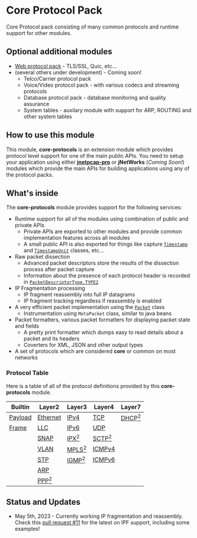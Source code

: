 # Core Protocol Pack
Core Protocol pack consisting of many common protocols and runtime support for other modules.

## Optional additional modules
* [Web protocol pack][web-protocols] - TLS/SSL, Quic, etc...
* (several others under development) - Coming soon!
  - Telco/Carrier protocol pack
  - Voice/Video protocol pack - with various codecs and streaming protocols
  - Database protocol pack - database monitoring and quality assurance
  - System tables - auxilary module with support for ARP, ROUTING and other system tables


## How to use this module
This module, **core-protocols** is an extension module which provides protocol level support for one of the main public APIs. You need to setup your application using either [**jnetpcap-pro**][jnetpcap-pro] or **jNetWorks** (_Coming Soon!_) modules which provide the main APIs for building applications using any of the protocol packs.

## What's inside
The **core-protocols** module provides support for the following services:
- Runtime support for all of the modules using combination of public and private APIs
  - Private APIs are exported to other modules and provide common implementation features across all modules
  - A small public API is also exported for things like capture [`Timestamp`][timestamp-src] and [`TimestampUnit`][timestamp-unit-src] classes, etc...
- Raw packet dissection
  - Advanced packet descriptors store the results of the dissection process after packet capture
  - Information about the presence of each protocol header is recorded in [`PacketDescriptorType.TYPE2`][packet-descriptor-type-src]
- IP Fragmentation processing
  - IP fragment reassembly into full IP datagrams
  - IP fragment tracking regardless if reassembly is enabled
- A very efficient packet implementation using the [`Packet`][packet-src] class
  - Instrumentation using `MetaPacket` class, similar to java beans
- Packet formatters, various packet formatters for displaying packet state and fields
  - A pretty print formatter which dumps easy to read details about a packet and its headers
  - Coverters for XML, JSON and other output types
- A set of protocols which are considered **core** or common on most networks

### Protocol Table
Here is a table of all of the protocol definitions provided by this **core-protocols** module.

| Builtin | Layer2  | Layer3 | Layer4 | Layer7 |
|---------|---------|--------|--------|--------|
|[Payload][payload]  |[Ethernet][eth] |[IPv4][ip4]    |[TCP][tcp]     |[DHCP<sup>2</sup>][phase2]    |
|[Frame][frame]    |[LLC][llc] |[IPv6][ip6]    |[UDP][udp]     |
|         |[SNAP][snap]     |[IPX<sup>2</sup>][phase2]     |[SCTP<sup>2</sup>][phase2]    |
|         |[VLAN][vlan]      |[MPLS<sup>2</sup>][phase2]    |[ICMPv4][icmp4]
|         |[STP][stp]      |[IGMP<sup>2</sup>][phase2]    |[ICMPv6][icmp6]
|         |[ARP][arp] |        |        |
|         |[PPP<sup>2</sup>][phase2] |        |        |

[payload]: https://github.com/slytechs-repos/core-protocols/blob/develop/src/main/java/com/slytechs/protocol/Payload.java
[frame]: https://github.com/slytechs-repos/core-protocols/blob/develop/src/main/java/com/slytechs/protocol/Frame.java
[eth]: https://github.com/slytechs-repos/core-protocols/blob/develop/src/main/java/com/slytechs/protocol/pack/core/Ethernet.java
[arp]: https://github.com/slytechs-repos/core-protocols/blob/develop/src/main/java/com/slytechs/protocol/pack/core/Arp.java
[ip4]: https://github.com/slytechs-repos/core-protocols/blob/develop/src/main/java/com/slytechs/protocol/pack/core/Ip4.java
[ip6]: https://github.com/slytechs-repos/core-protocols/blob/develop/src/main/java/com/slytechs/protocol/pack/core/Ip6.java
[udp]: https://github.com/slytechs-repos/core-protocols/blob/develop/src/main/java/com/slytechs/protocol/pack/core/Udp.java
[tcp]: https://github.com/slytechs-repos/core-protocols/blob/develop/src/main/java/com/slytechs/protocol/pack/core/Tcp.java
[icmp4]: https://github.com/slytechs-repos/core-protocols/blob/develop/src/main/java/com/slytechs/protocol/pack/core/Icmp4.java
[icmp6]: https://github.com/slytechs-repos/core-protocols/blob/develop/src/main/java/com/slytechs/protocol/pack/core/Icmp6.java
[llc]: https://github.com/slytechs-repos/core-protocols/blob/develop/src/main/java/com/slytechs/protocol/pack/core/Llc.java
[snap]: https://github.com/slytechs-repos/core-protocols/blob/develop/src/main/java/com/slytechs/protocol/pack/core/Snap.java
[vlan]: https://github.com/slytechs-repos/core-protocols/blob/develop/src/main/java/com/slytechs/protocol/pack/core/Vlan.java
[stp]: https://github.com/slytechs-repos/core-protocols/blob/develop/src/main/java/com/slytechs/protocol/pack/core/Stp.java
[phase2]: https://github.com/slytechs-repos/core-protocols/pull/5
[jnetpcap]: https://github.com/slytechs-repos/jnetpcap
[jnetpcap-pro]: https://github.com/slytechs-repos/jnetpcap-pro
[timestamp-src]: https://github.com/slytechs-repos/core-protocols/blob/feature-ipf-processing/src/main/java/com/slytechs/protocol/runtime/time/Timestamp.java
[timestamp-unit-src]: https://github.com/slytechs-repos/core-protocols/blob/feature-ipf-processing/src/main/java/com/slytechs/protocol/runtime/time/TimestampUnit.java
[packet-descriptor-type-src]: https://github.com/slytechs-repos/core-protocols/blob/feature-ipf-processing/src/main/java/com/slytechs/protocol/pack/core/constants/PacketDescriptorType.java
[packet-src]: https://github.com/slytechs-repos/core-protocols/blob/feature-ipf-processing/src/main/java/com/slytechs/protocol/Packet.java
[web-protocols]: https://github.com/slytechs-repos/web-protocols

## Status and Updates
* May 5th, 2023 - Currently working IP fragmentation and reassembly. Check this [pull request #11](https://github.com/slytechs-repos/core-protocols/pull/11) for the latest on IPF support, including some examples!
